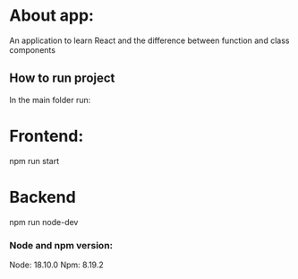 # About app:

An application to learn React and the difference between function and class components

## How to run project

In the main folder run:

# Frontend:

npm run start

# Backend

npm run node-dev

### Node and npm version:

Node: 18.10.0
Npm: 8.19.2